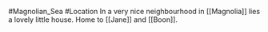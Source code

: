 #Magnolian_Sea #Location 
In a very nice neighbourhood in [[Magnolia]] lies a lovely little house. Home to [[Jane]] and [[Boon]]. 